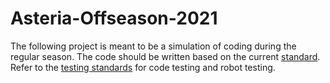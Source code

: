 # Asteria-Offseason-2021
The following project is meant to be a simulation of coding during the regular season.
The code should be written based on the current [standard](https://docs.google.com/document/d/1wjHq51-bzSJR-BO-l3T-wEBya13GAoNFMxfUor_Xvgg/edit?usp=sharing).
Refer to the [testing standards](https://docs.google.com/document/d/1tLkKNnZtZWpVrd2wqikVC-b-zGm9ezkuKy7SaSeDjvU/edit?usp=sharing) for code testing and robot testing.
